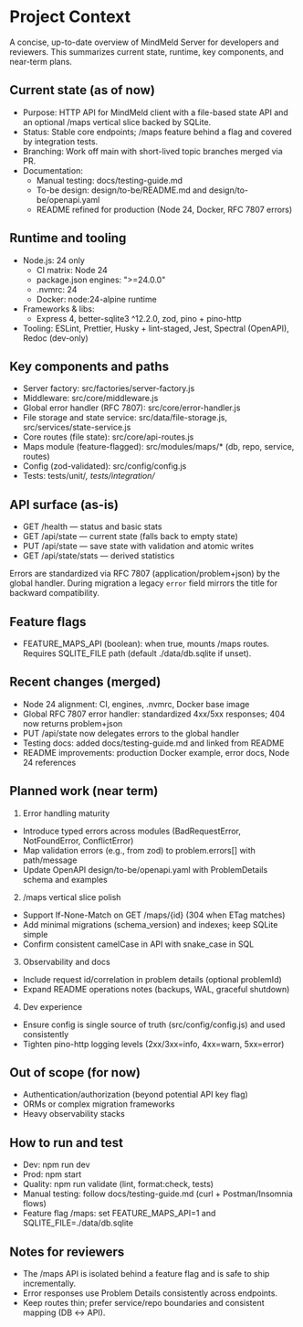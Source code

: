 # Project Context

A concise, up-to-date overview of MindMeld Server for developers and reviewers. This summarizes current state, runtime, key components, and near-term plans.

## Current state (as of now)

- Purpose: HTTP API for MindMeld client with a file-based state API and an optional /maps vertical slice backed by SQLite.
- Status: Stable core endpoints; /maps feature behind a flag and covered by integration tests.
- Branching: Work off main with short-lived topic branches merged via PR.
- Documentation:
  - Manual testing: docs/testing-guide.md
  - To-be design: design/to-be/README.md and design/to-be/openapi.yaml
  - README refined for production (Node 24, Docker, RFC 7807 errors)

## Runtime and tooling

- Node.js: 24 only
  - CI matrix: Node 24
  - package.json engines: ">=24.0.0"
  - .nvmrc: 24
  - Docker: node:24-alpine runtime
- Frameworks & libs:
  - Express 4, better-sqlite3 ^12.2.0, zod, pino + pino-http
- Tooling: ESLint, Prettier, Husky + lint-staged, Jest, Spectral (OpenAPI), Redoc (dev-only)

## Key components and paths

- Server factory: src/factories/server-factory.js
- Middleware: src/core/middleware.js
- Global error handler (RFC 7807): src/core/error-handler.js
- File storage and state service: src/data/file-storage.js, src/services/state-service.js
- Core routes (file state): src/core/api-routes.js
- Maps module (feature-flagged): src/modules/maps/\* (db, repo, service, routes)
- Config (zod-validated): src/config/config.js
- Tests: tests/unit/_, tests/integration/_

## API surface (as-is)

- GET /health — status and basic stats
- GET /api/state — current state (falls back to empty state)
- PUT /api/state — save state with validation and atomic writes
- GET /api/state/stats — derived statistics

Errors are standardized via RFC 7807 (application/problem+json) by the global handler. During migration a legacy `error` field mirrors the title for backward compatibility.

## Feature flags

- FEATURE_MAPS_API (boolean): when true, mounts /maps routes. Requires SQLITE_FILE path (default ./data/db.sqlite if unset).

## Recent changes (merged)

- Node 24 alignment: CI, engines, .nvmrc, Docker base image
- Global RFC 7807 error handler: standardized 4xx/5xx responses; 404 now returns problem+json
- PUT /api/state now delegates errors to the global handler
- Testing docs: added docs/testing-guide.md and linked from README
- README improvements: production Docker example, error docs, Node 24 references

## Planned work (near term)

1. Error handling maturity

- Introduce typed errors across modules (BadRequestError, NotFoundError, ConflictError)
- Map validation errors (e.g., from zod) to problem.errors[] with path/message
- Update OpenAPI design/to-be/openapi.yaml with ProblemDetails schema and examples

2. /maps vertical slice polish

- Support If-None-Match on GET /maps/{id} (304 when ETag matches)
- Add minimal migrations (schema_version) and indexes; keep SQLite simple
- Confirm consistent camelCase in API with snake_case in SQL

3. Observability and docs

- Include request id/correlation in problem details (optional problemId)
- Expand README operations notes (backups, WAL, graceful shutdown)

4. Dev experience

- Ensure config is single source of truth (src/config/config.js) and used consistently
- Tighten pino-http logging levels (2xx/3xx=info, 4xx=warn, 5xx=error)

## Out of scope (for now)

- Authentication/authorization (beyond potential API key flag)
- ORMs or complex migration frameworks
- Heavy observability stacks

## How to run and test

- Dev: npm run dev
- Prod: npm start
- Quality: npm run validate (lint, format:check, tests)
- Manual testing: follow docs/testing-guide.md (curl + Postman/Insomnia flows)
- Feature flag /maps: set FEATURE_MAPS_API=1 and SQLITE_FILE=./data/db.sqlite

## Notes for reviewers

- The /maps API is isolated behind a feature flag and is safe to ship incrementally.
- Error responses use Problem Details consistently across endpoints.
- Keep routes thin; prefer service/repo boundaries and consistent mapping (DB ↔ API).
